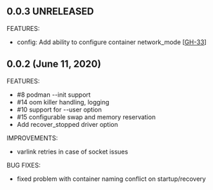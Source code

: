 ## 0.0.3 UNRELEASED

FEATURES:

* config: Add ability to configure container network_mode [[GH-33](https://github.com/hashicorp/nomad-driver-podman/issues/33)]

## 0.0.2 (June 11, 2020)

FEATURES:

* #8 podman --init support
* #14 oom killer handling, logging
* #10 support for --user option
* #15 configurable swap and memory reservation
* Add recover_stopped driver option

IMPROVEMENTS:

* varlink retries in case of socket issues

BUG FIXES:

* fixed problem with container naming conflict on startup/recovery
